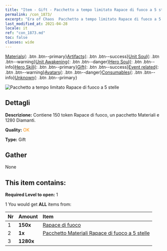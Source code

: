 ```yaml
---
title: "Item - Gift - Pacchetto a tempo limitato Rapace di fuoco a 5 stelle"
permalink: /con_1873/
excerpt: "Era of Chaos  Pacchetto a tempo limitato Rapace di fuoco a 5 stelle"
last_modified_at: 2021-04-28
locale: it
ref: "con_1873.md"
toc: false
classes: wide
---
```

 [Materials](/ItemsIT/){: .btn .btn--primary}[Artifacts](/ItemsIT/Artifacts/){: .btn .btn--success}[Unit Soul](/ItemsIT/UnitSoul/){: .btn .btn--warning}[Unit Awakening](/ItemsIT/UnitAwakening/){: .btn .btn--danger}[Hero Soul](/ItemsIT/HeroSoul/){: .btn .btn--info}[Hero Skill](/ItemsIT/HeroSkill/){: .btn .btn--primary}[Gift](/ItemsIT/Gift/){: .btn .btn--success}[Event related](/ItemsIT/Events/){: .btn .btn--warning}[Avatars](/ItemsIT/Avatars/){: .btn .btn--danger}[Consumables](/ItemsIT/Consumables/){: .btn .btn--info}[Unknown](/ItemsIT/Unknown/){: .btn .btn--primary}

 ![Pacchetto a tempo limitato Rapace di fuoco a 5 stelle](/images/t/i_907496.png)

## Dettagli
 **Descrizione:** Contiene 150 token Rapace di fuoco, un pacchetto Materiali e 1280 Diamanti.

 **Quality:** <span style="color: #FF8C00">OK</span>

 **Type:** Gift

## Gather

  None

## This item contains:

 **Required Level to open:** 1

 1 You would get **ALL** items  from:

  | Nr | Amount |     Item    |
  |:---|:-------|:------------|
  | 1 |  **150x** | [Rapace di fuoco](/ItemsIT/unt_268/) |  | 
  | 2 |  **1x** | [Pacchetto Materiali Rapace di fuoco a 5 stelle](/ItemsIT/con_1877/) |  | 
  | 3 |  **1280x** | <i class="fas fa-gem"/> |  | 
